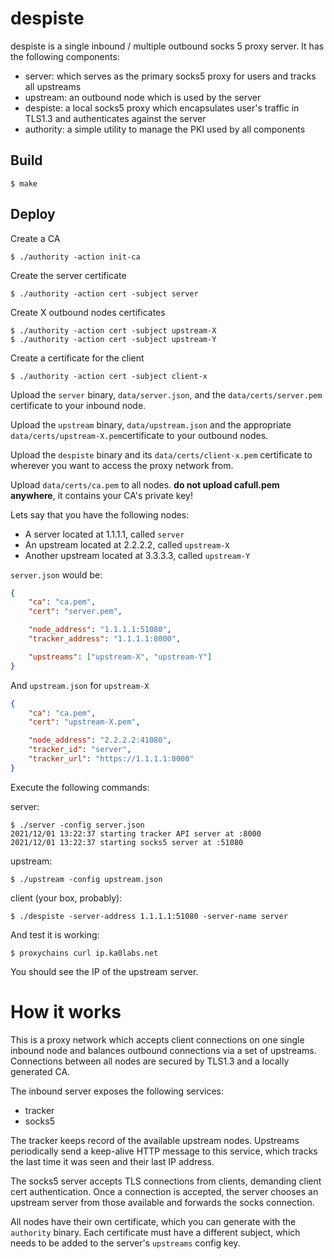 # despiste

despiste is a single inbound / multiple outbound socks 5 proxy server. It has the following components:

- server: which serves as the primary socks5 proxy for users and tracks all upstreams
- upstream: an outbound node which is used by the server
- despiste: a local socks5 proxy which encapsulates user's traffic in TLS1.3 and authenticates against the server
- authority: a simple utility to manage the PKI used by all components

## Build

```
$ make
```

## Deploy

Create a CA

```
$ ./authority -action init-ca
```

Create the server certificate
```
$ ./authority -action cert -subject server
```

Create X outbound nodes certificates
```
$ ./authority -action cert -subject upstream-X
$ ./authority -action cert -subject upstream-Y
```

Create a certificate for the client
```
$ ./authority -action cert -subject client-x
```

Upload the ```server``` binary, ```data/server.json```, and the ```data/certs/server.pem``` certificate to your inbound node.

Upload the ```upstream``` binary, ```data/upstream.json``` and the appropriate ```data/certs/upstream-X.pem```certificate to your outbound nodes.

Upload the ```despiste``` binary and its ```data/certs/client-x.pem``` certificate to wherever you want to access the proxy network from.

Upload ```data/certs/ca.pem``` to all nodes. __do not upload cafull.pem anywhere__, it contains your CA's private key!

Lets say that you have the following nodes:

- A server located at 1.1.1.1, called ```server```
- An upstream located at 2.2.2.2, called ```upstream-X```
- Another upstream located at 3.3.3.3, called ```upstream-Y```

```server.json``` would be:

```json
{
	"ca": "ca.pem",
	"cert": "server.pem",

	"node_address": "1.1.1.1:51080",
	"tracker_address": "1.1.1.1:8000",

	"upstreams": ["upstream-X", "upstream-Y"]
}
```

And ```upstream.json``` for ```upstream-X```

```json
{
	"ca": "ca.pem",
	"cert": "upstream-X.pem",

	"node_address": "2.2.2.2:41080",
	"tracker_id": "server",
	"tracker_url": "https://1.1.1.1:8000"
}

```

Execute the following commands:

server:
```
$ ./server -config server.json
2021/12/01 13:22:37 starting tracker API server at :8000
2021/12/01 13:22:37 starting socks5 server at :51080
```

upstream:
```
$ ./upstream -config upstream.json
```

client (your box, probably):
```
$ ./despiste -server-address 1.1.1.1:51080 -server-name server
```

And test it is working:
```
$ proxychains curl ip.ka0labs.net
```

You should see the IP of the upstream server.

# How it works

This is a proxy network which accepts client connections on one single inbound node and balances outbound connections via a set of upstreams. Connections between all nodes are secured by TLS1.3 and a locally generated CA.

The inbound server exposes the following services:
- tracker
- socks5

The tracker keeps record of the available upstream nodes. Upstreams periodically send a keep-alive HTTP message to this service, which tracks the last time it was seen and their last IP address.

The socks5 server accepts TLS connections from clients, demanding client cert authentication. Once a connection is accepted, the server chooses an upstream server from those available and forwards the socks connection.

All nodes have their own certificate, which you can generate with the ```authority``` binary. Each certificate must have a different subject, which needs to be added to the server's ```upstreams``` config key.



